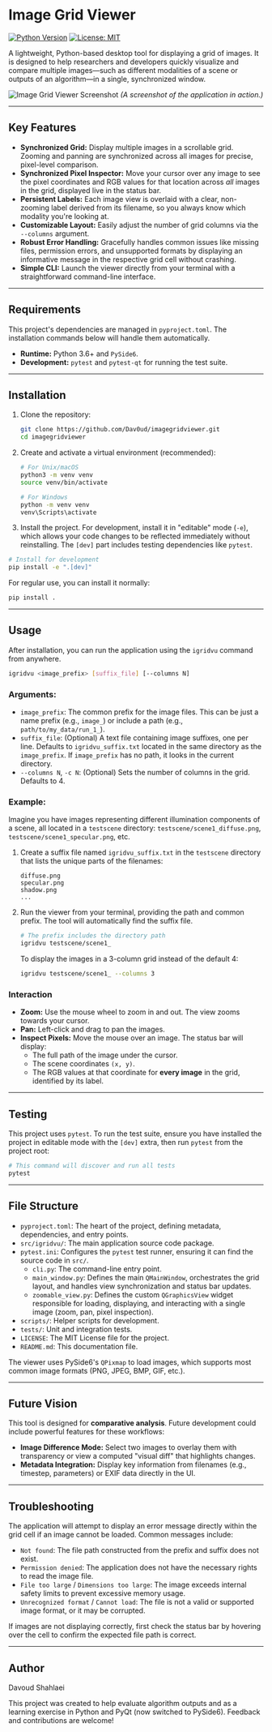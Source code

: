 # Image Grid Viewer

[![Python Version](https://img.shields.io/badge/python-3.6+-blue.svg)](https://www.python.org/downloads/)
[![License: MIT](https://img.shields.io/badge/License-MIT-yellow.svg)](https://opensource.org/licenses/MIT)

A lightweight, Python-based desktop tool for displaying a grid of images. It is designed to help researchers and developers quickly visualize and compare multiple images—such as different modalities of a scene or outputs of an algorithm—in a single, synchronized window.

![Image Grid Viewer Screenshot](assets/app_screenshot.png)
*(A screenshot of the application in action.)*

---

## Key Features

-   **Synchronized Grid:** Display multiple images in a scrollable grid. Zooming and panning are synchronized across all images for precise, pixel-level comparison.
-   **Synchronized Pixel Inspector:** Move your cursor over any image to see the pixel coordinates and RGB values for that location across *all* images in the grid, displayed live in the status bar.
-   **Persistent Labels:** Each image view is overlaid with a clear, non-zooming label derived from its filename, so you always know which modality you're looking at.
-   **Customizable Layout:** Easily adjust the number of grid columns via the `--columns` argument.
-   **Robust Error Handling:** Gracefully handles common issues like missing files, permission errors, and unsupported formats by displaying an informative message in the respective grid cell without crashing.
-   **Simple CLI:** Launch the viewer directly from your terminal with a straightforward command-line interface.

---

## Requirements

This project's dependencies are managed in `pyproject.toml`. The installation commands below will handle them automatically.
-   **Runtime:** Python 3.6+ and `PySide6`.
-   **Development:** `pytest` and `pytest-qt` for running the test suite.

---

## Installation

1. Clone the repository:
   ```bash
   git clone https://github.com/Dav0ud/imagegridviewer.git
   cd imagegridviewer
   ```

2. Create and activate a virtual environment (recommended):
    ```bash
    # For Unix/macOS
    python3 -m venv venv
    source venv/bin/activate

    # For Windows
    python -m venv venv
    venv\Scripts\activate
    ```

3. Install the project. For development, install it in "editable" mode (`-e`), which allows your code changes to be reflected immediately without reinstalling. The `[dev]` part includes testing dependencies like `pytest`.
```bash
# Install for development
pip install -e ".[dev]"
```
    
For regular use, you can install it normally:

```bash
pip install .
```

---

## Usage

After installation, you can run the application using the `igridvu` command from anywhere.

```bash
igridvu <image_prefix> [suffix_file] [--columns N]
```

### Arguments:
*   `image_prefix`: The common prefix for the image files. This can be just a name prefix (e.g., `image_`) or include a path (e.g., `path/to/my_data/run_1_`).
*   `suffix_file`: (Optional) A text file containing image suffixes, one per line. Defaults to `igridvu_suffix.txt` located in the same directory as the `image_prefix`. If `image_prefix` has no path, it looks in the current directory.
*   `--columns N`, `-c N`: (Optional) Sets the number of columns in the grid. Defaults to 4.

### Example:
Imagine you have images representing different illumination components of a scene, all located in a `testscene` directory: `testscene/scene1_diffuse.png`, `testscene/scene1_specular.png`, etc.

1.  Create a suffix file named `igridvu_suffix.txt` in the `testscene` directory that lists the unique parts of the filenames:
    ```text
    diffuse.png
    specular.png
    shadow.png
    ...
    ```
2.  Run the viewer from your terminal, providing the path and common prefix. The tool will automatically find the suffix file.
    ```bash
    # The prefix includes the directory path
    igridvu testscene/scene1_
    ```
    To display the images in a 3-column grid instead of the default 4:
    ```bash
    igridvu testscene/scene1_ --columns 3
    ```


### Interaction

-   **Zoom:** Use the mouse wheel to zoom in and out. The view zooms towards your cursor.
-   **Pan:** Left-click and drag to pan the images.
-   **Inspect Pixels:** Move the mouse over an image. The status bar will display:
    -   The full path of the image under the cursor.
    -   The scene coordinates `(x, y)`.
    -   The RGB values at that coordinate for **every image** in the grid, identified by its label.

---

## Testing

This project uses `pytest`. To run the test suite, ensure you have installed the project in editable mode with the `[dev]` extra, then run `pytest` from the project root:

```bash
# This command will discover and run all tests
pytest
```

---

## File Structure
- `pyproject.toml`: The heart of the project, defining metadata, dependencies, and entry points.
- `src/igridvu/`: The main application source code package.
- `pytest.ini`: Configures the `pytest` test runner, ensuring it can find the source code in `src/`.
  - `cli.py`: The command-line entry point.
  - `main_window.py`: Defines the main `QMainWindow`, orchestrates the grid layout, and handles view synchronization and status bar updates.
  - `zoomable_view.py`: Defines the custom `QGraphicsView` widget responsible for loading, displaying, and interacting with a single image (zoom, pan, pixel inspection).
- `scripts/`: Helper scripts for development.
- `tests/`: Unit and integration tests.
- `LICENSE`: The MIT License file for the project.
- `README.md`: This documentation file.

The viewer uses PySide6's `QPixmap` to load images, which supports most common image formats (PNG, JPEG, BMP, GIF, etc.).

---

## Future Vision

This tool is designed for **comparative analysis**. Future development could include powerful features for these workflows:

*   **Image Difference Mode:** Select two images to overlay them with transparency or view a computed "visual diff" that highlights changes.
*   **Metadata Integration:** Display key information from filenames (e.g., timestep, parameters) or EXIF data directly in the UI.

---

## Troubleshooting
The application will attempt to display an error message directly within the grid cell if an image cannot be loaded. Common messages include:

-   `Not found`: The file path constructed from the prefix and suffix does not exist.
-   `Permission denied`: The application does not have the necessary rights to read the image file.
-   `File too large` / `Dimensions too large`: The image exceeds internal safety limits to prevent excessive memory usage.
-   `Unrecognized format` / `Cannot load`: The file is not a valid or supported image format, or it may be corrupted.

If images are not displaying correctly, first check the status bar by hovering over the cell to confirm the expected file path is correct.

---

## Author
Davoud Shahlaei

This project was created to help evaluate algorithm outputs and as a learning exercise in Python and PyQt (now switched to PySide6). Feedback and contributions are welcome!
